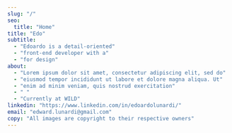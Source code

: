 ```yaml
---
slug: "/"
seo:
  title: "Home"
title: "Edo"
subtitle:
  - "Edoardo is a detail-oriented"
  - "front-end developer with a"
  - "for design"
about:
  - "Lorem ipsum dolor sit amet, consectetur adipiscing elit, sed do"
  - "eiusmod tempor incididunt ut labore et dolore magna aliqua. Ut"
  - "enim ad minim veniam, quis nostrud exercitation"
  - " "
  - "Currently at WILD"
linkedin: "https://www.linkedin.com/in/edoardolunardi/"
email: "edward.lunardi@gmail.com"
copy: "All images are copyright to their respective owners"
---
```

